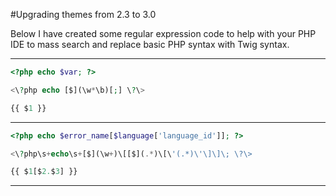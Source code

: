 #Upgrading themes from 2.3 to 3.0

Below I have created some regular expression code to help with your PHP IDE to mass search and replace basic PHP syntax with Twig syntax.

<hr>

```php
<?php echo $var; ?>
```

```php
<\?php echo [$](\w*\b)[;] \?\>
```

```php
{{ $1 }}
```

<hr>

```php
<?php echo $error_name[$language['language_id']]; ?>
```

```php
<\?php\s+echo\s+[$](\w+)\[[$](.*)\[\'(.*)\'\]\]\; \?\>
```

```php
{{ $1[$2.$3] }}
```

<hr>






